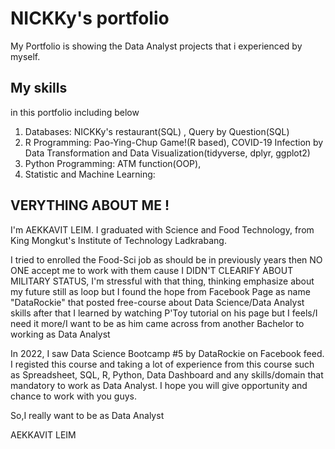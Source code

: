 # NICKKy's portfolio
My Portfolio is showing the Data Analyst projects that i experienced by myself. 


## My skills
in this portfolio including below
1. Databases: NICKKy's restaurant(SQL) , Query by Question(SQL)
2. R Programming: Pao-Ying-Chup Game!(R based), COVID-19 Infection by Data Transformation and Data Visualization(tidyverse, dplyr, ggplot2)
3. Python Programming: ATM function(OOP), 
4. Statistic and Machine Learning: 


## VERYTHING ABOUT ME ! 

I'm AEKKAVIT LEIM. I graduated with Science and Food Technology, from King Mongkut's Institute of Technology Ladkrabang. 

I tried to enrolled the Food-Sci job as should be in previously years then NO ONE accept me to work with them cause I DIDN'T CLEARIFY ABOUT MILITARY STATUS, 
I'm stressful with that thing, thinking emphasize about my future still as loop but I found the hope from Facebook Page as name "DataRockie" that posted free-course about Data Science/Data Analyst skills after that I learned by watching P'Toy tutorial on his page but I feels/I need it more/I want to be as him came across from another Bachelor to working as Data Analyst

In 2022, I saw Data Science Bootcamp #5 by DataRockie on Facebook feed. I registed this course and taking a lot of experience from this course such as Spreadsheet, SQL, R, Python, Data Dashboard and any skills/domain that mandatory to work as Data Analyst. I hope you will give opportunity and chance to work with you guys.


So,I really want to be as Data Analyst



AEKKAVIT LEIM
